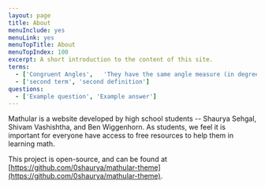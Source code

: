 ```yaml
---
layout: page
title: About
menuInclude: yes
menuLink: yes
menuTopTitle: About
menuTopIndex: 100
excerpt: A short introduction to the content of this site.
terms:
  - ['Congruent Angles',   'They have the same angle measure (in degrees or radians). They are present in equilateral triangles, isosceles triangles, or when a transversal intersects two parallel lines. They are denoted by the symbol "≅", so if we want to represent ∠A is congruent to ∠B, we will write it as ∠A ≅ ∠B.']
  - ['second term', 'second definition']
questions:
  - ['Example question', 'Example answer']
---
```


Mathular is a website developed by high school students -- Shaurya Sehgal, Shivam Vashishtha, and Ben Wiggenhorn. As students, we feel it is important for everyone have access to free resources to help them in learning math.

This project is open-source, and can be found at [https://github.com/0shaurya/mathular-theme](https://github.com/0shaurya/mathular-theme).
